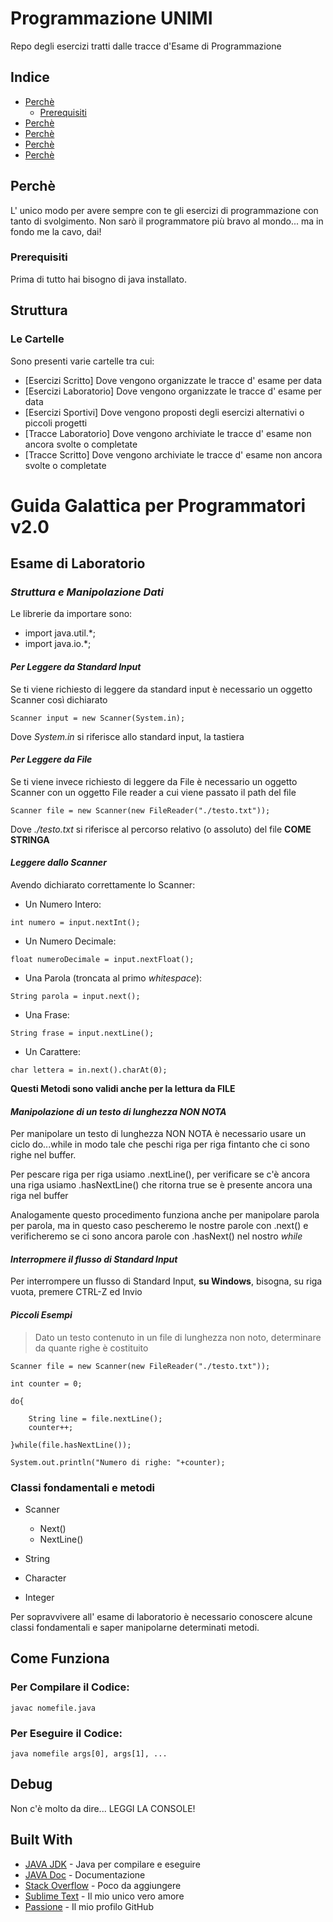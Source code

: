 # Programmazione UNIMI

Repo degli esercizi tratti dalle tracce d'Esame di Programmazione

## Indice

* [Perchè](#perchè)
   * [Prerequisiti](#prerequisiti)
* [Perchè](#perchè)
* [Perchè](#perchè)
* [Perchè](#perchè)
* [Perchè](#perchè)



## Perchè

L' unico modo per avere sempre con te gli esercizi di programmazione con tanto di svolgimento.
Non sarò il programmatore più bravo al mondo... ma in fondo me la cavo, dai!

### Prerequisiti

Prima di tutto hai bisogno di java installato.

## Struttura

### Le Cartelle

Sono presenti varie cartelle tra cui:
* [Esercizi Scritto] Dove vengono organizzate le tracce d' esame per data
* [Esercizi Laboratorio] Dove vengono organizzate le tracce d' esame per data
* [Esercizi Sportivi] Dove vengono proposti degli esercizi alternativi o piccoli progetti
* [Tracce Laboratorio] Dove vengono archiviate le tracce d' esame non ancora svolte o completate
* [Tracce Scritto] Dove vengono archiviate le tracce d' esame non ancora svolte o completate

# Guida Galattica per Programmatori v2.0
## Esame di Laboratorio

### *Struttura e Manipolazione Dati*

Le librerie da importare sono:
* import java.util.*;
* import java.io.*;

#### *Per Leggere da Standard Input*

Se ti viene richiesto di leggere da standard input è necessario un oggetto Scanner così dichiarato

```
Scanner input = new Scanner(System.in);
```

Dove *System.in* si riferisce allo standard input, la tastiera

#### *Per Leggere da File*

Se ti viene invece richiesto di leggere da File è necessario un oggetto Scanner con un oggetto File reader a cui viene passato il path del file

```
Scanner file = new Scanner(new FileReader("./testo.txt"));
```

Dove *./testo.txt* si riferisce al percorso relativo (o assoluto) del file **COME STRINGA**


#### *Leggere dallo Scanner*
Avendo dichiarato correttamente lo Scanner:

* Un Numero Intero: 
```
int numero = input.nextInt();
```

* Un Numero Decimale: 
```
float numeroDecimale = input.nextFloat();
```

* Una Parola (troncata al primo *whitespace*): 
```
String parola = input.next();
```

* Una Frase: 
```
String frase = input.nextLine();
```

* Un Carattere: 
```
char lettera = in.next().charAt(0);
```
**Questi Metodi sono validi anche per la lettura da FILE**

#### *Manipolazione di un testo di lunghezza NON NOTA*

Per manipolare un testo di lunghezza NON NOTA è necessario usare un ciclo do...while in modo tale che peschi riga per riga fintanto che ci sono righe nel buffer.

Per pescare riga per riga usiamo .nextLine(), per verificare se c'è ancora una riga usiamo .hasNextLine() che ritorna true se è presente ancora una riga nel buffer

Analogamente questo procedimento funziona anche per manipolare parola per parola, ma in questo caso pescheremo le nostre parole con .next() e verificheremo se ci sono ancora parole con .hasNext() nel nostro *while*


#### *Interropmere il flusso di Standard Input*

Per interrompere un flusso di Standard Input, **su Windows**, bisogna, su riga vuota, premere CTRL-Z ed Invio

#### *Piccoli Esempi*
> Dato un testo contenuto in un file di lunghezza non noto, determinare da quante righe è costituito

```
Scanner file = new Scanner(new FileReader("./testo.txt"));

int counter = 0;

do{

	String line = file.nextLine();
	counter++;

}while(file.hasNextLine());

System.out.println("Numero di righe: "+counter);

```


### Classi fondamentali e metodi

* Scanner
  - Next()
  - NextLine()

* String
* Character
* Integer


Per sopravvivere all' esame di laboratorio è necessario conoscere alcune classi fondamentali e saper manipolarne determinati metodi.

## Come Funziona

### Per Compilare il Codice:

```
javac nomefile.java
```

### Per Eseguire il Codice:

```
java nomefile args[0], args[1], ...
```


## Debug

Non c'è molto da dire... LEGGI LA CONSOLE!

## Built With

* [JAVA JDK](http://www.oracle.com/technetwork/java/javase/downloads/jdk8-downloads-2133151.html) - Java per compilare e eseguire
* [JAVA Doc](http://www.oracle.com/technetwork/java/javase/documentation/index-137868.html) - Documentazione
* [Stack Overflow](https://stackoverflow.com/) - Poco da aggiungere
* [Sublime Text](https://www.sublimetext.com/) - Il mio unico vero amore
* [Passione](https://github.com/TheUngroundable/) - Il mio profilo GitHub
